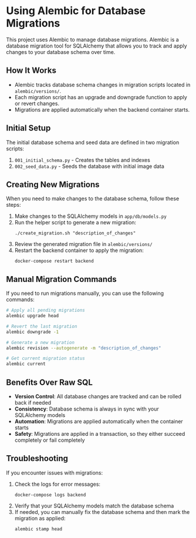 # Using Alembic for Database Migrations

This project uses Alembic to manage database migrations. Alembic is a database migration tool for SQLAlchemy that allows you to track and apply changes to your database schema over time.

## How It Works

- Alembic tracks database schema changes in migration scripts located in `alembic/versions/`.
- Each migration script has an upgrade and downgrade function to apply or revert changes.
- Migrations are applied automatically when the backend container starts.

## Initial Setup

The initial database schema and seed data are defined in two migration scripts:

1. `001_initial_schema.py` - Creates the tables and indexes
2. `002_seed_data.py` - Seeds the database with initial image data

## Creating New Migrations

When you need to make changes to the database schema, follow these steps:

1. Make changes to the SQLAlchemy models in `app/db/models.py`
2. Run the helper script to generate a new migration:
   ```
   ./create_migration.sh "description_of_changes"
   ```
3. Review the generated migration file in `alembic/versions/`
4. Restart the backend container to apply the migration:
   ```
   docker-compose restart backend
   ```

## Manual Migration Commands

If you need to run migrations manually, you can use the following commands:

```bash
# Apply all pending migrations
alembic upgrade head

# Revert the last migration
alembic downgrade -1

# Generate a new migration
alembic revision --autogenerate -m "description_of_changes"

# Get current migration status
alembic current
```

## Benefits Over Raw SQL

- **Version Control**: All database changes are tracked and can be rolled back if needed
- **Consistency**: Database schema is always in sync with your SQLAlchemy models
- **Automation**: Migrations are applied automatically when the container starts
- **Safety**: Migrations are applied in a transaction, so they either succeed completely or fail completely

## Troubleshooting

If you encounter issues with migrations:

1. Check the logs for error messages:
   ```
   docker-compose logs backend
   ```
2. Verify that your SQLAlchemy models match the database schema
3. If needed, you can manually fix the database schema and then mark the migration as applied:
   ```
   alembic stamp head
   ```
